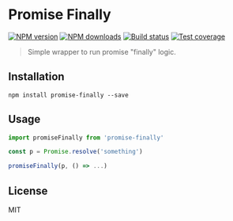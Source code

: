 # Promise Finally

[![NPM version](https://img.shields.io/npm/v/promise-finally.svg?style=flat)](https://npmjs.org/package/promise-finally)
[![NPM downloads](https://img.shields.io/npm/dm/promise-finally.svg?style=flat)](https://npmjs.org/package/promise-finally)
[![Build status](https://img.shields.io/travis/blakeembrey/promise-finally.svg?style=flat)](https://travis-ci.org/blakeembrey/promise-finally)
[![Test coverage](https://img.shields.io/coveralls/blakeembrey/promise-finally.svg?style=flat)](https://coveralls.io/r/blakeembrey/promise-finally?branch=master)

> Simple wrapper to run promise "finally" logic.

## Installation

```
npm install promise-finally --save
```

## Usage

```js
import promiseFinally from 'promise-finally'

const p = Promise.resolve('something')

promiseFinally(p, () => ...)
```

## License

MIT
